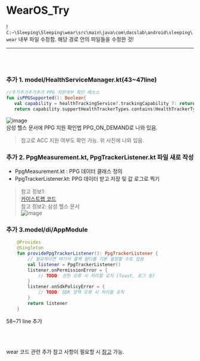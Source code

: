# WearOS_Try

 ! `C:~\Sleeping\Sleeping\wear\src\main\java\com\dacslab\android\sleeping\wear` 내부 파일 수정함. 해당 경로 안의 파일들을 수정한 것!

---
<br> <br>

### 추가 1. model/HealthServiceManager.kt(43~47line)
```kotlin
//추가추가추가추가 PPG 지원여부 확인 메소스
fun isPPGSupported(): Boolean{
   val capability = healthTrackingService?.trackingCapability ?: return false
   return capability.supportHealthTrackerTypes.contains(HealthTrackerType.PPG_ON_DEMAND)
```
![image](https://github.com/user-attachments/assets/b36d7ef0-3ae3-40e3-852d-3ae7cd5fde2f)  
삼성 헬스 문서에 PPG 지원 확인법 PPG_ON_DEMAND로 나와 있음.  
> 참고로 ACC 지원 여부도 확인 가능. 위 사진에 나와 있음.  
  


### 추가 2. PpgMeasurement.kt,  PpgTrackerListener.kt 파일 새로 작성
- PpgMeasurement.kt : PPG 데이터 클래스 정의
- PpgTrackerListener.kt: PPG 데이터 받고 저장 및 값 로그로 찍기
  
> 참고 정보1:  
> [카이스트랩 코드](https://github.com/Kaist-ICLab/android-tracker/blob/085d74019af84b633a111af4b8d6d5bbcaa61c37/tracker-library/src/main/java/kaist/iclab/tracker/sensor/galaxywatch/PPGSensor.kt#L62)  
> 참고 정보2: 삼성 헬스 문서  
> ![image](https://github.com/user-attachments/assets/e33f5197-5d50-4111-8357-65a53c8bf038)

  


### 추가 3.model/di/AppModule
```kotlin
    @Provides
    @Singleton
    fun providePpgTrackerListener(): PpgTrackerListener {
        // 필요하다면 여기서 콜백 람다를 기본 설정할 수도 있음
        val listener = PpgTrackerListener()
        listener.onPermissionError = {
            // TODO: 권한 오류 시 처리할 로직 (Toast, 로그 등)
        }
        listener.onSdkPolicyError = {
            // TODO: SDK 정책 오류 시 처리할 로직
        }
        return listener
    }
```
58~71 line 추가

<br>
<br>


wear 코드 관련 추가 참고 사항이 필요할 시
[참고](https://docs.google.com/document/d/1Pscza2ya4whP6zy3GDtIvgyv-L02UGgF80bUyyWoGGo/edit?usp=sharing) 가능.

